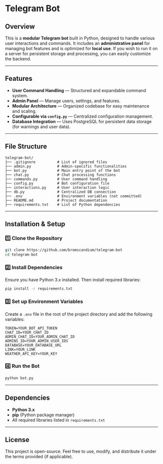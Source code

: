 # Telegram Bot

## Overview

This is a **modular Telegram bot** built in Python, designed to handle various user interactions and commands. It includes an **administrative panel** for managing bot features and is optimized for **local use**. If you wish to run it on a server for persistent storage and processing, you can easily customize the backend.

---

## Features

- **User Command Handling** — Structured and expandable command system.
- **Admin Panel** — Manage users, settings, and features.
- **Modular Architecture** — Organized codebase for easy maintenance and scaling.
- **Configurable via `config.py`** — Centralized configuration management.
- **Database Integration** — Uses PostgreSQL for persistent data storage (for warnings and user data).

---

## File Structure

```
telegram-bot/
├── .gitignore          # List of ignored files
├── admin.py            # Admin-specific functionalities
├── bot.py              # Main entry point of the bot
├── chat.py             # Chat processing functions
├── commands.py         # User command handling
├── config.py           # Bot configuration file
├── interactions.py     # User interaction logic
├── db.py               # Centralized DB connection
├── .env                # Environment variables (not committed)
├── README.md           # Project documentation
├── requirements.txt    # List of Python dependencies
```

---

## Installation & Setup

### 1️⃣ Clone the Repository

```bash
git clone https://github.com/bromscandium/telegram-bot
cd telegram-bot
```

### 2️⃣ Install Dependencies

Ensure you have Python 3.x installed. Then install required libraries:

```bash
pip install -r requirements.txt
```

### 3️⃣ Set up Environment Variables

Create a `.env` file in the root of the project directory and add the following variables:

```env
TOKEN=YOUR_BOT_API_TOKEN
CHAT_ID=YOUR_CHAT_ID
ADMIN_CHAT_ID=YOUR_ADMIN_CHAT_ID
ADMINS_ID=YOUR_ADMIN_USER_IDS
DATABASE=YOUR_DATABASE_URL
LINK=YOUR_LINK
WEATHER_API_KEY=YOUR_KEY
```

### 4️⃣ Run the Bot

```bash
python bot.py
```

---

## Dependencies

- **Python 3.x**
- **pip** (Python package manager)
- All required libraries listed in `requirements.txt`

---

## License

This project is open-source. Feel free to use, modify, and distribute it under the terms provided (if applicable).